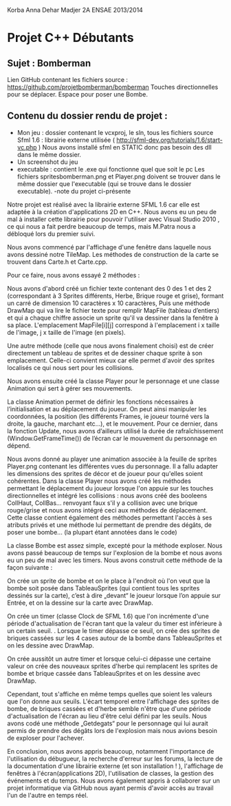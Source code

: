 Korba Anna
Dehar Madjer
2A ENSAE 2013/2014

Projet C++ Débutants
====================

Sujet : Bomberman
-----------------

Lien GitHub contenant les fichiers source : https://github.com/projetbomberman/bomberman
Touches directionnelles pour se déplacer.
Espace pour poser une Bombe.


Contenu du dossier rendu de projet :
------------------------------------

- Mon jeu : dossier contenant le vcxproj, le sln, tous les fichiers source
Sfml 1.6 : librairie externe utilisée ( http://sfml-dev.org/tutorials/1.6/start-vc.php )
Nous avons installé sfml en STATIC donc pas besoin des dll dans le même dossier.
- Un screenshot du jeu
- executable : contient le .exe qui fonctionne quel que soit le pc
Les fichiers spritesbomberman.png et Player.png doivent se trouver dans le même dossier que l'executable (qui se trouve dans le dossier executable).
-note du projet ci-présente

Notre projet est réalisé avec la librairie externe SFML 1.6 car elle est adaptée à la création
d'applications 2D en C++.
Nous avons eu un peu de mal à installer cette librairie pour pouvoir l'utiliser avec Visual
Studio 2010 , ce qui nous a fait perdre beaucoup de temps, mais M.Patra nous a débloqué lors du
premier suivi.

Nous avons commencé par l'affichage d'une fenêtre dans laquelle nous avons dessiné notre
TileMap. Les méthodes de construction de la carte se trouvent dans Carte.h et Carte.cpp.

Pour ce faire, nous avons essayé 2 méthodes :

Nous avons d'abord créé un fichier texte contenant des 0 des 1 et des 2 (correspondant à 3 Sprites différents, Herbe, Brique rouge et grise), formant un carré de dimension 10 caractères x 10 caractères, Puis une méthode DrawMap qui va lire le fichier texte pour remplir MapFile (tableau d’entiers) et qui a chaque chiffre associe un sprite qu'il va dessiner dans la fenêtre à sa place. L'emplacement MapFile[i][j] correspond à l'emplacement i x taille de l'image, j x taille de l'image (en pixels).

Une autre méthode (celle que nous avons finalement choisi) est de créer directement un tableau de sprites et de dessiner chaque sprite à son emplacement. Celle-ci convient mieux car elle permet d'avoir des sprites localisés ce qui nous sert pour les collisions.

Nous avons ensuite créé la classe Player pour le personnage et une classe Animation qui sert à gérer ses mouvements.

La classe Animation permet de définir les fonctions nécessaires à l’initialisation et au déplacement du joueur. On peut ainsi manipuler les coordonnées, la position (les différents Frames, ie joueur tourné vers la droite, la gauche, marchant etc…), et le mouvement. Pour ce dernier, dans la fonction Update, nous avons d’ailleurs utilisé la durée de rafraîchissement (Window.GetFrameTime()) de l’écran car le mouvement du personnage en dépend.

Nous avons donné au player une animation associée à la feuille de sprites Player.png contenant les différentes vues du personnage. Il a fallu adapter les dimensions des sprites de décor et de joueur pour qu'elles soient cohérentes. Dans la classe Player nous avons créé les méthodes permettant le déplacement du joueur lorsque l'on appuie sur les touches directionnelles et intégré les collisions : nous avons créé des booleens CollHaut, CollBas...  renvoyant faux s'il y a collision avec une brique rouge/grise et nous avons intégré ceci aux méthodes de déplacement.
Cette classe contient également des méthodes permettant l'accès à ses atributs privés et une méthode lui permettant de prendre des dégâts, de poser une bombe... (la plupart étant annotées dans le code)


La classe Bombe est assez simple, excepté pour la méthode exploser. Nous avons passé beaucoup de temps sur l'explosion de la bombe et nous avons eu un peu de mal avec les timers. Nous avons construit cette méthode de la façon suivante :

On crée un sprite de bombe et on le place à l'endroit où l'on veut que la bombe soit posée dans TableauSprites (qui contient tous les sprites dessinés sur la carte), c’est à dire „devant“ le joueur lorsque l’on appuie sur Entrée, et on la dessine sur la carte avec DrawMap.

On crée un timer (classe Clock de SFML 1.6) que l'on incrémente d'une période d'actualisation de l'écran tant que la valeur du timer est inférieure à un certain seuil.
.
Lorsque le timer dépasse ce seuil, on crée des sprites de briques cassées sur les 4 cases autour de la bombe dans TableauSprites et on les dessine avec DrawMap.

On crée aussitôt un autre timer et lorsque celui-ci dépasse une certaine valeur on crée des nouveaux sprites d'herbe qui remplacent les sprites de bombe et brique cassée dans TableauSprites et on les dessine avec DrawMap.

Cependant, tout s'affiche en même temps quelles que soient les valeurs que l'on donne aux seuils. L'écart temporel entre l'affichage des sprites de bombe, de briques cassées et d'herbe semble n'être que d'une période d'actualisation de l'écran au lieu d'être celui défini par les seuils. Nous avons codé une méthode „Getdegats“ pour le personnage qui lui aurait permis de prendre des dégâts lors de l'explosion mais nous avions besoin de exploser pour l'achever.


En conclusion, nous avons appris beaucoup, notamment l'importance de l'utilisation du débugueur, la recherche d'erreur sur les forums, la lecture de la documentation d'une librairie externe (et son installation ! ), l'affichage de fenêtres à l'écran(applications 2D), l'utilisation de classes, la gestion des événements et du temps. Nous avons également appris à collaborer sur un projet informatique via GitHub nous ayant permis d'avoir accès au travail l'un de l'autre en temps réel.
